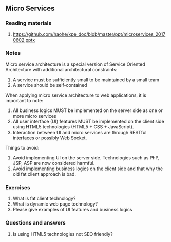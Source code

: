 ## Micro Services

### Reading materials

1. https://github.com/haohe/xpe_doc/blob/master/ppt/microservices_20170602.pptx

### Notes

Micro service architecture is a special version of Service Oriented Architecture with additional architectural constraints:

1. A service must be sufficiently small to be maintained by a small team
2. A service should be self-contained 

When applying micro service architecture to web applications, it is important to note:

1. All business logics MUST be implemented on the server side as one or more micro services
2. All user interface (UI) features MUST be implemented on the client side using HTML5 technologies (HTML5 + CSS + JavaScript).
3. Interaction between UI and micro services are through RESTful interfaces or possibly Web Socket.

Things to avoid:

1. Avoid implementing UI on the server side.  Technologies such as PhP, JSP, ASP are now considered harmful. 
2. Avoid implementing business logics on the client side and that why the old fat client approach is bad. 


### Exercises

1. What is fat client technology?
2. What is dynamic web page technology?
3. Please give examples of UI features and business logics

### Questions and answers

1. Is using HTML5 technologies not SEO friendly?
